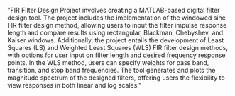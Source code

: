 "FIR Filter Design Project involves creating a MATLAB-based digital filter design tool. The project includes the implementation of the windowed sinc FIR filter design method, allowing users to input the filter impulse response length and compare results using rectangular, Blackman, Chebyshev, and Kaiser windows. Additionally, the project entails the development of Least Squares (LS) and Weighted Least Squares (WLS) FIR filter design methods, with options for user input on filter length and desired frequency response points. In the WLS method, users can specify weights for pass band, transition, and stop band frequencies. The tool generates and plots the magnitude spectrum of the designed filters, offering users the flexibility to view responses in both linear and log scales."
